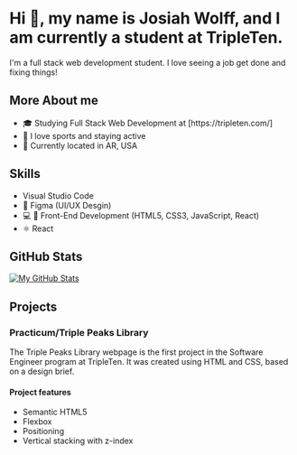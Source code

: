 <h1>Hi 👋, my name is Josiah Wolff, and I am currently a student at TripleTen.</h1>
I'm a full stack web development student. I love seeing a job get done and fixing things!

<h2>More About me</h2>

<ul>
<li>🎓 Studying Full Stack Web Development at [https://tripleten.com/]</li>
  <li>🏀 I love sports and staying active</li>
  <li>📍 Currently located in AR, USA</li>
</ul>

<h2>Skills</h2>

<ul>
  <li>Visual Studio Code</li>
  <li>🔧 Figma (UI/UX Desgin)</li>
  <li>💻 📱 Front-End Development (HTML5, CSS3, JavaScript, React)</li>
  <li>⚛️ React</li>
</ul>

<h2>GitHub Stats</h2>

[![My GitHub Stats](https://github-readme-stats.vercel.app/api?username=josiah3311&show_icons=true&count_private=true)](https://github.com/josiah3311)

<h2>Projects</h2>

<h3>Practicum/Triple Peaks Library</h3>

The Triple Peaks Library webpage is the first project in the Software Engineer program at TripleTen. It was created using HTML and CSS, based on a design brief.

<h4>Project features</h4>

- Semantic HTML5
- Flexbox
- Positioning
- Vertical stacking with z-index

<!--
**josiah3311/josiah3311** is a ✨ _special_ ✨ repository because its `README.md` (this file) appears on your GitHub profile.

Here are some ideas to get you started:

- 🔭 I’m currently working on ...
- 🌱 I’m currently learning ...
- 👯 I’m looking to collaborate on ...
- 🤔 I’m looking for help with ...
- 💬 Ask me about ...
- 📫 How to reach me: ...
- 😄 Pronouns: ...
- ⚡ Fun fact: ...
-->
